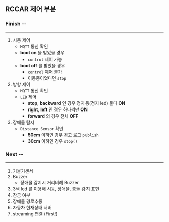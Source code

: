 ## RCCAR 제어 부분

### Finish --
---
1. 시동 제어 
    - `MQTT` 통신 확인
    - **boot on** 을 받았을 경우
        - `control` 제어 가능
    - **boot off** 를 받았을 경우
        - `control` 제어 불가
        - 이동중이었다면 `stop`
2. 방향 제어
    - `MQTT` 통신 확인
    - `LED` 제어 
        - **stop**, **backward** 인 경우 정지등(정지 led) 둘다 **ON**
        - **right**, **left** 인 경우 하나씩만 **ON**
        - **forward** 의 경우 전체 **OFF**
3. 장애물 탐지
    - `Distance Sensor` 확인
        - **50cm** 이하인 경우 경고 로그 `publish`
        - **30cm** 이하인 경우 `stop()`

### Next --
---
1. 기울기센서
2. Buzzer
    - 장애물 감지시 거리비례 Buzzer
3. 3색 led 를 이용해 시동, 장애물, 충돌 감지 표현
4. 잠금 여부 
5. 장애물 경로추종
6. 자동차 현재상태 서버
7. streaming 연결 (First!)